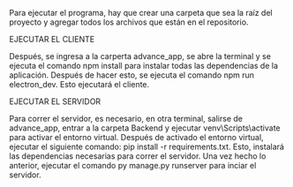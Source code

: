 Para ejecutar el programa, hay que crear una carpeta que sea la raíz del proyecto y agregar todos los archivos que están en el repositorio.

EJECUTAR EL CLIENTE

Después, se ingresa a la carperta advance_app, se abre la terminal y se ejecuta el comando npm install para instalar todas las dependencias de la aplicación.
Después de hacer esto, se ejecuta el comando npm run electron_dev. Esto ejecutará el cliente.

EJECUTAR EL SERVIDOR

Para correr el servidor, es necesario, en otra terminal, salirse de advance_app, entrar a la carpeta Backend y ejecutar venv\Scripts\activate para activar el entorno virtual. Después de activado el entorno virtual, ejecutar el siguiente comando: pip install -r requirements.txt. Esto, instalará las dependencias necesarias para correr el servidor.
Una vez hecho lo anterior, ejecutar el comando py manage.py runserver para inciar el servidor.


